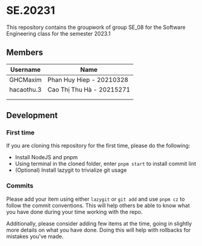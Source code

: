 # SE.20231
This repository contains the groupwork of group SE_08 for the Software Engineering class for the semester 2023.1
## Members
| Username   | Name                           |
| ---------- | ------------------------------ |
| GHCMaxim   | Phan Huy Hiep - 20210328       |
| hacaothu.3 | Cao Thị Thu Hà - 20215271      |
|            |                                |
|            |                                |

## Development
### First time
If you are cloning this repository for the first time, please do the following:
- Install NodeJS and pnpm
- Using terminal in the cloned folder, enter ```pnpm start``` to install commit lint
- (Optional) Install lazygit to trivialize git usage
### Commits
Please add your item using either `lazygit` or `git add` and use `pnpm cz` to follow the commit conventions. This will help others be able to know what you have done during your time working with the repo.

Additionally, please consider adding few items at the time, going in slightly more details on what you have done. Doing this will help with rollbacks for mistakes you've made.

